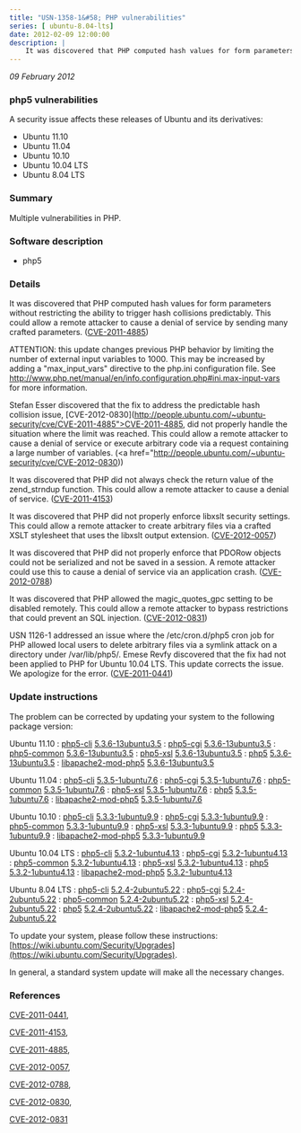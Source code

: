 ```yaml
---
title: "USN-1358-1&#58; PHP vulnerabilities"
series: [ ubuntu-8.04-lts]
date: 2012-02-09 12:00:00
description: |
    It was discovered that PHP computed hash values for form parameters without restricting the ability to trigger hash collisions predictably. This could allow a remote attacker to cause a denial of service by sending many crafted parameters. ([CVE-2011-4885](http://people.ubuntu.com/~ubuntu-security/cve/CVE-2011-4885))
--- 
```

 
 

*09 February 2012*

### php5 vulnerabilities

A security issue affects these releases of Ubuntu and its derivatives:

* Ubuntu 11.10
* Ubuntu 11.04
* Ubuntu 10.10
* Ubuntu 10.04 LTS
* Ubuntu 8.04 LTS

### Summary

Multiple vulnerabilities in PHP. 

### Software description

* php5 

### Details

It was discovered that PHP computed hash values for form parameters without restricting the ability to trigger hash collisions predictably. This could allow a remote attacker to cause a denial of service by sending many crafted parameters. ([CVE-2011-4885](http://people.ubuntu.com/~ubuntu-security/cve/CVE-2011-4885))

ATTENTION: this update changes previous PHP behavior by limiting the number of external input variables to 1000. This may be increased by adding a &quot;max_input_vars&quot; directive to the php.ini configuration file. See http://www.php.net/manual/en/info.configuration.php#ini.max-input-vars for more information.

Stefan Esser discovered that the fix to address the predictable hash collision issue, [CVE-2012-0830](http://people.ubuntu.com/~ubuntu-security/cve/CVE-2011-4885">CVE-2011-4885</a>, did not properly handle the situation where the limit was reached. This could allow a remote attacker to cause a denial of service or execute arbitrary code via a request containing a large number of variables. (<a href="http://people.ubuntu.com/~ubuntu-security/cve/CVE-2012-0830))

It was discovered that PHP did not always check the return value of the zend_strndup function. This could allow a remote attacker to cause a denial of service. ([CVE-2011-4153](http://people.ubuntu.com/~ubuntu-security/cve/CVE-2011-4153))

It was discovered that PHP did not properly enforce libxslt security settings. This could allow a remote attacker to create arbitrary files via a crafted XSLT stylesheet that uses the libxslt output extension. ([CVE-2012-0057](http://people.ubuntu.com/~ubuntu-security/cve/CVE-2012-0057))

It was discovered that PHP did not properly enforce that PDORow objects could not be serialized and not be saved in a session. A remote attacker could use this to cause a denial of service via an application crash. ([CVE-2012-0788](http://people.ubuntu.com/~ubuntu-security/cve/CVE-2012-0788))

It was discovered that PHP allowed the magic_quotes_gpc setting to be disabled remotely. This could allow a remote attacker to bypass restrictions that could prevent an SQL injection. ([CVE-2012-0831](http://people.ubuntu.com/~ubuntu-security/cve/CVE-2012-0831))

USN 1126-1 addressed an issue where the /etc/cron.d/php5 cron job for PHP allowed local users to delete arbitrary files via a symlink attack on a directory under /var/lib/php5/. Emese Revfy discovered that the fix had not been applied to PHP for Ubuntu 10.04 LTS. This update corrects the issue. We apologize for the error. ([CVE-2011-0441](http://people.ubuntu.com/~ubuntu-security/cve/CVE-2011-0441)) 

### Update instructions

The problem can be corrected by updating your system to the following package version:

Ubuntu 11.10
 : [php5-cli](https://launchpad.net/ubuntu/+source/php5) <span> [5.3.6-13ubuntu3.5](https://launchpad.net/ubuntu/+source/php5/5.3.6-13ubuntu3.5) </span> 
 : [php5-cgi](https://launchpad.net/ubuntu/+source/php5) <span> [5.3.6-13ubuntu3.5](https://launchpad.net/ubuntu/+source/php5/5.3.6-13ubuntu3.5) </span> 
 : [php5-common](https://launchpad.net/ubuntu/+source/php5) <span> [5.3.6-13ubuntu3.5](https://launchpad.net/ubuntu/+source/php5/5.3.6-13ubuntu3.5) </span> 
 : [php5-xsl](https://launchpad.net/ubuntu/+source/php5) <span> [5.3.6-13ubuntu3.5](https://launchpad.net/ubuntu/+source/php5/5.3.6-13ubuntu3.5) </span> 
 : [php5](https://launchpad.net/ubuntu/+source/php5) <span> [5.3.6-13ubuntu3.5](https://launchpad.net/ubuntu/+source/php5/5.3.6-13ubuntu3.5) </span> 
 : [libapache2-mod-php5](https://launchpad.net/ubuntu/+source/php5) <span> [5.3.6-13ubuntu3.5](https://launchpad.net/ubuntu/+source/php5/5.3.6-13ubuntu3.5) </span> 

Ubuntu 11.04
 : [php5-cli](https://launchpad.net/ubuntu/+source/php5) <span> [5.3.5-1ubuntu7.6](https://launchpad.net/ubuntu/+source/php5/5.3.5-1ubuntu7.6) </span> 
 : [php5-cgi](https://launchpad.net/ubuntu/+source/php5) <span> [5.3.5-1ubuntu7.6](https://launchpad.net/ubuntu/+source/php5/5.3.5-1ubuntu7.6) </span> 
 : [php5-common](https://launchpad.net/ubuntu/+source/php5) <span> [5.3.5-1ubuntu7.6](https://launchpad.net/ubuntu/+source/php5/5.3.5-1ubuntu7.6) </span> 
 : [php5-xsl](https://launchpad.net/ubuntu/+source/php5) <span> [5.3.5-1ubuntu7.6](https://launchpad.net/ubuntu/+source/php5/5.3.5-1ubuntu7.6) </span> 
 : [php5](https://launchpad.net/ubuntu/+source/php5) <span> [5.3.5-1ubuntu7.6](https://launchpad.net/ubuntu/+source/php5/5.3.5-1ubuntu7.6) </span> 
 : [libapache2-mod-php5](https://launchpad.net/ubuntu/+source/php5) <span> [5.3.5-1ubuntu7.6](https://launchpad.net/ubuntu/+source/php5/5.3.5-1ubuntu7.6) </span> 

Ubuntu 10.10
 : [php5-cli](https://launchpad.net/ubuntu/+source/php5) <span> [5.3.3-1ubuntu9.9](https://launchpad.net/ubuntu/+source/php5/5.3.3-1ubuntu9.9) </span> 
 : [php5-cgi](https://launchpad.net/ubuntu/+source/php5) <span> [5.3.3-1ubuntu9.9](https://launchpad.net/ubuntu/+source/php5/5.3.3-1ubuntu9.9) </span> 
 : [php5-common](https://launchpad.net/ubuntu/+source/php5) <span> [5.3.3-1ubuntu9.9](https://launchpad.net/ubuntu/+source/php5/5.3.3-1ubuntu9.9) </span> 
 : [php5-xsl](https://launchpad.net/ubuntu/+source/php5) <span> [5.3.3-1ubuntu9.9](https://launchpad.net/ubuntu/+source/php5/5.3.3-1ubuntu9.9) </span> 
 : [php5](https://launchpad.net/ubuntu/+source/php5) <span> [5.3.3-1ubuntu9.9](https://launchpad.net/ubuntu/+source/php5/5.3.3-1ubuntu9.9) </span> 
 : [libapache2-mod-php5](https://launchpad.net/ubuntu/+source/php5) <span> [5.3.3-1ubuntu9.9](https://launchpad.net/ubuntu/+source/php5/5.3.3-1ubuntu9.9) </span> 

Ubuntu 10.04 LTS
 : [php5-cli](https://launchpad.net/ubuntu/+source/php5) <span> [5.3.2-1ubuntu4.13](https://launchpad.net/ubuntu/+source/php5/5.3.2-1ubuntu4.13) </span> 
 : [php5-cgi](https://launchpad.net/ubuntu/+source/php5) <span> [5.3.2-1ubuntu4.13](https://launchpad.net/ubuntu/+source/php5/5.3.2-1ubuntu4.13) </span> 
 : [php5-common](https://launchpad.net/ubuntu/+source/php5) <span> [5.3.2-1ubuntu4.13](https://launchpad.net/ubuntu/+source/php5/5.3.2-1ubuntu4.13) </span> 
 : [php5-xsl](https://launchpad.net/ubuntu/+source/php5) <span> [5.3.2-1ubuntu4.13](https://launchpad.net/ubuntu/+source/php5/5.3.2-1ubuntu4.13) </span> 
 : [php5](https://launchpad.net/ubuntu/+source/php5) <span> [5.3.2-1ubuntu4.13](https://launchpad.net/ubuntu/+source/php5/5.3.2-1ubuntu4.13) </span> 
 : [libapache2-mod-php5](https://launchpad.net/ubuntu/+source/php5) <span> [5.3.2-1ubuntu4.13](https://launchpad.net/ubuntu/+source/php5/5.3.2-1ubuntu4.13) </span> 

Ubuntu 8.04 LTS
 : [php5-cli](https://launchpad.net/ubuntu/+source/php5) <span> [5.2.4-2ubuntu5.22](https://launchpad.net/ubuntu/+source/php5/5.2.4-2ubuntu5.22) </span> 
 : [php5-cgi](https://launchpad.net/ubuntu/+source/php5) <span> [5.2.4-2ubuntu5.22](https://launchpad.net/ubuntu/+source/php5/5.2.4-2ubuntu5.22) </span> 
 : [php5-common](https://launchpad.net/ubuntu/+source/php5) <span> [5.2.4-2ubuntu5.22](https://launchpad.net/ubuntu/+source/php5/5.2.4-2ubuntu5.22) </span> 
 : [php5-xsl](https://launchpad.net/ubuntu/+source/php5) <span> [5.2.4-2ubuntu5.22](https://launchpad.net/ubuntu/+source/php5/5.2.4-2ubuntu5.22) </span> 
 : [php5](https://launchpad.net/ubuntu/+source/php5) <span> [5.2.4-2ubuntu5.22](https://launchpad.net/ubuntu/+source/php5/5.2.4-2ubuntu5.22) </span> 
 : [libapache2-mod-php5](https://launchpad.net/ubuntu/+source/php5) <span> [5.2.4-2ubuntu5.22](https://launchpad.net/ubuntu/+source/php5/5.2.4-2ubuntu5.22) </span> 

To update your system, please follow these instructions: [https://wiki.ubuntu.com/Security/Upgrades](https://wiki.ubuntu.com/Security/Upgrades).

In general, a standard system update will make all the necessary changes. 

### References

 
 [CVE-2011-0441](http://people.ubuntu.com/~ubuntu-security/cve/CVE-2011-0441), 

 [CVE-2011-4153](http://people.ubuntu.com/~ubuntu-security/cve/CVE-2011-4153), 

 [CVE-2011-4885](http://people.ubuntu.com/~ubuntu-security/cve/CVE-2011-4885), 

 [CVE-2012-0057](http://people.ubuntu.com/~ubuntu-security/cve/CVE-2012-0057), 

 [CVE-2012-0788](http://people.ubuntu.com/~ubuntu-security/cve/CVE-2012-0788), 

 [CVE-2012-0830](http://people.ubuntu.com/~ubuntu-security/cve/CVE-2012-0830), 

 [CVE-2012-0831](http://people.ubuntu.com/~ubuntu-security/cve/CVE-2012-0831)
 


